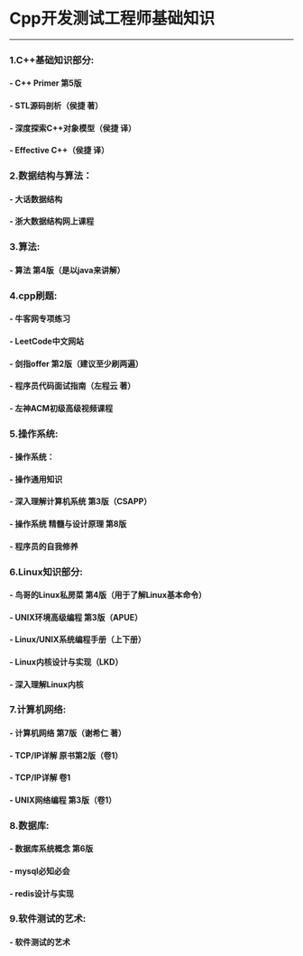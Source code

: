 # **Cpp开发测试工程师基础知识**
----------------------------------------------------------------------------
### **1.C++基础知识部分:** 
####  - C++ Primer 第5版
####  - STL源码剖析（侯捷 著）
####  - 深度探索C++对象模型（侯捷 译）
####  - Effective C++（侯捷 译）

### **2.数据结构与算法：**

####  - 大话数据结构
####  - 浙大数据结构网上课程

### **3.算法:**
####  - 算法 第4版（是以java来讲解）

### **4.cpp刷题:**
####  - 牛客网专项练习
####  - LeetCode中文网站
####  - 剑指offer 第2版（建议至少刷两遍）
####  - 程序员代码面试指南（左程云 著）
####  - 左神ACM初级高级视频课程

### **5.操作系统:** 
####  - 操作系统：
####  - 操作通用知识
####  - 深入理解计算机系统 第3版（CSAPP）
####  - 操作系统 精髓与设计原理 第8版
####  - 程序员的自我修养


### **6.Linux知识部分:**
####  - 鸟哥的Linux私房菜 第4版（用于了解Linux基本命令）
####  - UNIX环境高级编程 第3版（APUE）
####  - Linux/UNIX系统编程手册（上下册）
####  - Linux内核设计与实现（LKD）
####  - 深入理解Linux内核

### **7.计算机网络:**
####  - 计算机网络 第7版（谢希仁 著）
####  - TCP/IP详解 原书第2版（卷1）
####  - TCP/IP详解 卷1
####  - UNIX网络编程 第3版（卷1）

### **8.数据库:**
####  - 数据库系统概念 第6版
####  - mysql必知必会
####  - redis设计与实现

### **9.软件测试的艺术:**
#### - 软件测试的艺术
